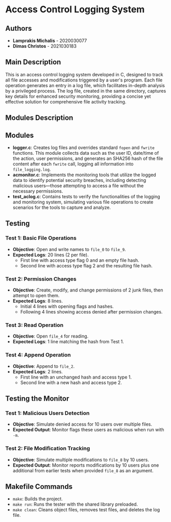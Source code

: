 # Access Control Logging System

## Authors

- **Lamprakis Michalis** - 2020030077
- **Dimas Christos** - 2021030183

## Main Description

This is an access control logging system developed in C, designed to track all file accesses and modifications triggered by a user's program. Each file operation generates an entry in a log file, which facilitates in-depth analysis by a privileged process. The log file, created in the same directory, captures key details for enhanced security monitoring, providing a concise yet effective solution for comprehensive file activity tracking.


## Modules Description

## Modules

- **logger.c**: Creates log files and overrides standard `fopen` and `fwrite` functions. This module collects data such as the user ID, date/time of the action, user permissions, and generates an SHA256 hash of the file content after each `fwrite` call, logging all information into `file_logging.log`.
- **acmonitor.c**: Implements the monitoring tools that utilize the logged data to identify potential security breaches, including detecting malicious users—those attempting to access a file without the necessary permissions.
- **test_aclog.c**: Contains tests to verify the functionalities of the logging and monitoring system, simulating various file operations to create scenarios for the tools to capture and analyze.

## Testing 

### Test 1: Basic File Operations
- **Objective**: Open and write names to `file_0` to `file_9`.
- **Expected Logs**: 20 lines (2 per file).
  - First line with access type flag 0 and an empty file hash.
  - Second line with access type flag 2 and the resulting file hash.

### Test 2: Permission Changes
- **Objective**: Create, modify, and change permissions of 2 junk files, then attempt to open them.
- **Expected Logs**: 8 lines.
  - Initial 4 lines with opening flags and hashes.
  - Following 4 lines showing access denied after permission changes.

### Test 3: Read Operation
- **Objective**: Open `file_4` for reading.
- **Expected Logs**: 1 line matching the hash from Test 1.

### Test 4: Append Operation
- **Objective**: Append to `file_2`.
- **Expected Logs**: 2 lines.
  - First line with an unchanged hash and access type 1.
  - Second line with a new hash and access type 2.

## Testing the Monitor

### Test 1: Malicious Users Detection
- **Objective**: Simulate denied access for 10 users over multiple files.
- **Expected Output**: Monitor flags these users as malicious when run with `-m`.

### Test 2: File Modification Tracking
- **Objective**: Simulate multiple modifications to `file_8` by 10 users.
- **Expected Output**: Monitor reports modifications by 10 users plus one additional from earlier tests when provided `file_8` as an argument.

## Makefile Commands

- `make`: Builds the project.
- `make run`: Runs the tester with the shared library preloaded.
- `make clean`: Cleans object files, removes test files, and deletes the log file.

